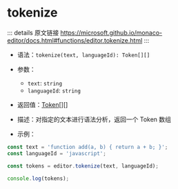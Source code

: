 # tokenize

<backTop />
        
::: details 原文链接
https://microsoft.github.io/monaco-editor/docs.html#functions/editor.tokenize.html
:::

- 语法：`tokenize(text, languageId): Token[][]`

- 参数：
  - `text`: `string`
  - `languageId`: `string`
  
- 返回值：[Token](/api/Token.md)[][]

- 描述：对指定的文本进行语法分析，返回一个 Token 数组

- 示例：

```js
const text = 'function add(a, b) { return a + b; }';
const languageId = 'javascript';

const tokens = editor.tokenize(text, languageId);

console.log(tokens);

```